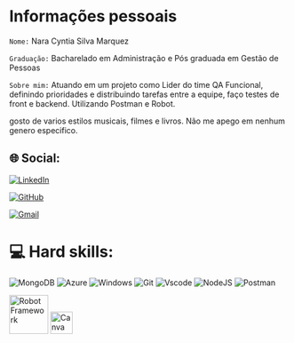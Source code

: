 # Informações pessoais

``
Nome:
``
Nara Cyntia Silva Marquez


``
Graduação:
``
Bacharelado em Administração e Pós graduada em Gestão de Pessoas 


``
Sobre mim:
`` 
Atuando em um projeto como Lider do 
time QA Funcional, definindo prioridades e distribuindo tarefas entre a equipe, faço testes de front e backend. Utilizando Postman e Robot.

gosto de varios estilos musicais, filmes e livros. Não me apego em nenhum genero especifico. 




## 🌐 Social:
[![LinkedIn](https://img.shields.io/badge/LinkedIn-%230077B5.svg?logo=linkedin&logoColor=white)](https://www.linkedin.com/in/nara-cyntia-s-marquez) 

[![GitHub](https://img.shields.io/badge/GitHub-100000?style=platic&logo=github&logoColor=white)](https://github.com/naracyntia)

[![Gmail](https://img.shields.io/badge/Gmail-333333?style=for-the-badge&logo=gmail&logoColor=red)](mailto:naracyntiam@gmail.com)



# 💻 Hard skills:
![MongoDB](https://img.shields.io/badge/MongoDB-%234ea94b.svg?style=for-the-badge&logo=mongodb&logoColor=white)  ![Azure](https://img.shields.io/badge/Azure-blue?style=for-the-badge&logo=microsoft%20azure&logoColor=blue&labelColor=FFFFFF&link=https%3A%2F%2Fimages.app.goo.gl%2FK7PN1jYJd57x4q7A8) ![Windows](https://img.shields.io/badge/Windows-000?style=for-the-badge&logo=windows&logoColor=2CA5E0) ![Git](https://img.shields.io/badge/GIT-E44C30?style=for-the-badge&logo=git&logoColor=white) ![Vscode](https://img.shields.io/badge/Vscode-007ACC?style=for-the-badge&logo=visual-studio-code&logoColor=white) ![NodeJS](https://img.shields.io/badge/node.js-6DA55F?style=for-the-badge&logo=node.js&logoColor=white) 	![Postman](https://img.shields.io/badge/Postman-FF6C37.svg?style=for-the-badge&logo=Postman&logoColor=white)


<img src="https://upload.wikimedia.org/wikipedia/commons/e/e4/Robot-framework-logo.png" alt="Robot Framework" width="70" height="70">

<img src="https://seeklogo.com/images/C/canva-logo-B4BE25729A-seeklogo.com.png" alt="Canva" width="40" height="40">




